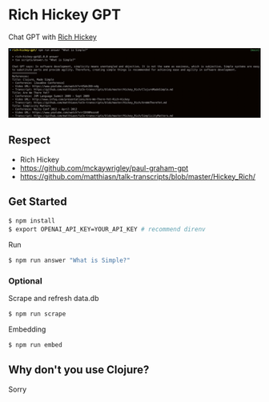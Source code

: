 # Rich Hickey GPT

Chat GPT with [Rich Hickey](https://en.wikipedia.org/wiki/Rich_Hickey)

![Screenshot](./screenshot.png "Screenshot")

## Respect

- Rich Hickey
- https://github.com/mckaywrigley/paul-graham-gpt
- https://github.com/matthiasn/talk-transcripts/blob/master/Hickey_Rich/

## Get Started

```sh
$ npm install
$ export OPENAI_API_KEY=YOUR_API_KEY # recommend direnv
```

Run

```sh
$ npm run answer "What is Simple?"
```

### Optional

Scrape and refresh data.db

```sh
$ npm run scrape
```

Embedding

```sh
$ npm run embed
```

## Why don't you use Clojure?

Sorry
